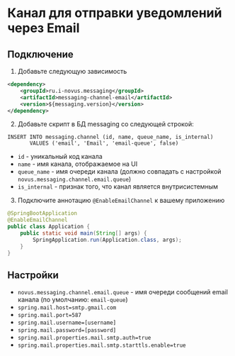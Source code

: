 # Канал для отправки уведомлений через Email

## Подключение

1. Добавьте следующую зависимость

```xml
<dependency>
    <groupId>ru.i-novus.messaging</groupId>
    <artifactId>messaging-channel-email</artifactId>
    <version>${messaging.version}</version>
</dependency>
```

2. Добавьте скрипт в БД messaging со следующей строкой:

```roomsql
INSERT INTO messaging.channel (id, name, queue_name, is_internal) 
       VALUES ('email', 'Email', 'email-queue', false)
```

- `id` - уникальный код канала
- `name` - имя канала, отображаемое на UI
- `queue_name` - имя очереди канала (должно совпадать с настройкой `novus.messaging.channel.email.queue`)
- `is_internal` - признак того, что канал является внутрисистемным

3. Подключите аннотацию `@EnableEmailChannel` к вашему приложению

```java
@SpringBootApplication
@EnableEmailChannel
public class Application {
    public static void main(String[] args) {
        SpringApplication.run(Application.class, args);
    }
}
```

## Настройки

- `novus.messaging.channel.email.queue` - имя очереди сообщений email канала (по умолчанию: `email-queue`)
- `spring.mail.host=smtp.gmail.com`
- `spring.mail.port=587`
- `spring.mail.username=[username]`
- `spring.mail.password=[password]`
- `spring.mail.properties.mail.smtp.auth=true`
- `spring.mail.properties.mail.smtp.starttls.enable=true`

